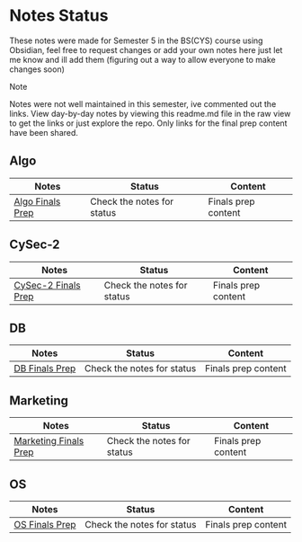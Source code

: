 # Notes Status

These notes were made for Semester 5 in the BS(CYS) course using Obsidian, feel free to request changes or add your own notes here just let me know and ill add them (figuring out a way to allow everyone to make changes soon)

> [!NOTE]
> Notes were not well maintained in this semester, ive commented out the links. View day-by-day notes by viewing this readme.md file in the raw view to get the links or just explore the repo. Only links for the final prep content have been shared.
## Algo
<!--
> [!WARNING]
> Algo might not have a complete QuickNote1 written for it, theres way too much math to type out :')

| Week #      | Date                                                    | Status     | Content                           |
| ----------- | ------------------------------------------------------- | ---------- |:--------------------------------- |
| Week 1      | 21 Aug                                                  | N/A        | Maam Absent                       |
| Week 1      | 23 Aug                                                  | N/A        | Maam Absent                       |
| Week 2      | 28 Aug                                                  | N/A        | Maam Absent                       |
| Week 2      | [30 Aug](Algo/Algo%2030%20August,%202023.md)            | Complete   | Intro to Algo                     |
| Week 3      | [4 Sept](Algo/Algo%204%20September,%202023.md)          | Complete   | Analyzing time complexity in code |
| Week 3      | [6 Sept](Algo/Algo%206%20September,%202023.md)          | Incomplete | Big-O                             |
| Week 4      | 11 Sept                                                 | N/A        | Quiz                              |
| Week 4      | [13 Sept](Algo/Algo%2013%20September,%202023.md)        | Incomplete | Chapter 3 of book                 |
| Week 5      | [18 Sept](Algo/Algo%2018%20September,%202023.md)        | Incomplete |                                   |
| Week 5      | [20 Sept](Algo/Algo%2020%20September,%202023.md)        | Incomplete | Recursion                         |
| Sessional 1 | [25 Sept](Algo/Exam%20Prep/Algo%20Quick%20Notes%201.md) | Incomplete | Prep material for sessional 1     |
| Week 6      | [27 Sept](Algo/Algo%2027%20September,%202023.md)        | Compelete  | Master Method Recurrences         |
| Week 7      | [2 Oct](Algo/Algo%202%20October,%202023.md)             | Incomplete | Recursive Tree                    |
| Week 7      | [4 Oct](Algo/Algo%204%20October,%202023.md)             | Incomplete | Insert Sort & Merge Sort Dry Run Analysis                                  |
| Week 8      | [9 Oct](Algo/Algo%209%20October,%202023.md)             | N/A           |                                   |
| Week 8      | [11 Oct](Algo/Algo%2011%20October,%202023.md)           | N/A           |                                   |
| Week 9      | [16 Oct](Algo/Algo%2016%20October,%202023.md)           | N/A           |                                   |
| Week 9      | [18 Oct](Algo/Algo%2018%20October,%202023.md)           | N/A           |                                   |
| Week 10     | [23 Oct](Algo/Algo%2023%20October,%202023.md)           | N/A           |                                   |
| Week 10     | [25 Oct](Algo/Algo%2025%20October,%202023.md)           | N/A           |                                   |
| Week 11     | [30 Oct](Algo/Algo%2030%20October,%202023.md)           | N/A           |                                   |
| Week 11     | [1 Nov](Algo/Algo%201%20November,%202023.md)            | N/A           |                                   |
-->

| Notes                                                     | Status                     | Content |
| --------------------------------------------------------- | -------------------------- | ------- |
| [Algo Finals Prep](Algo/Exam%20Prep/Algo%20Finals%20Prep.md) | Check the notes for status | Finals prep content        |

## CySec-2
<!--
Notes sponsored by chatGPT ;)

| Week #      | Date                                                          | Status     | Content                                                            |
| ----------- | ------------------------------------------------------------- | ---------- | ------------------------------------------------------------------ |
| Week 1      | [22 Aug](CySec-2/CySec2%2022%20August,%202023.md)             | Complete   | Introduction / Authenticate, Authorize / Audit  + Mirai Case Study |
| Week 1      | [24 Aug](CySec-2/CySec2%2024%20August,%202023.md)             | Refactor   | IS Terminology, 2 Case Studies & APT Overview                      |
| Week 2      | [29 Aug](CySec-2/CySec2%2029%20August,%202023.md)             | Complete   | APT Cyber Killchain and Carbanak Case Study                        |
| Week 2      | [31 Aug](CySec-2/CySec2%2031%20August,%202023.md)             | Complete   | Revising DNS & DHCP & URL                                          |
| Week 3      | [5 Sept](CySec-2/CySec2%205%20September,%202023.md)           | Complete   | Wireshark DNS Lab                                                  |
| Week 3      | [7 Sept](CySec-2/CySec2%207%20September,%202023.md)           | Incomplete | DNS query and weaknesses                                           |
| Week 4      | [12 Sept](CySec-2/CySec2%2012%20September,%202023.md)         | Incomplete | DNS Cache poisoning version 2                                      |
| Week 4      | [14 Sept](CySec-2/CySec2%2014%20September,%202023.md)         | Incomplete | TCP stuff                                                          |
| Week 5      | [19 Sept](CySec-2/CySec2%2019%20September,%202023.md)         | Incomplete | TCP Mitnick Attack + Started CH6                                   |
| Week 5      | 21 Sept                                                       | N/A        | pfSense Lab setup DHCP, DNS, Rules                                 |
| Sessional-1 | [25 Sept](CySec-2/Exam%20Prep/CySec-2%20Quick%20Notes%201.md) | Complete   | Prep material for Sessional 1                                      |
| Week 6      | [28 Sept](CySec-2/CySec2%2028%20September,%202023.md)         | Incomplete | Stateful Packet inspection                                         |
| Week 7      | [3rd Oct](CySec-2/CySec2%203%20October,%202023.md)            | N/A        |                                                                    |
| Week 7      | [5th Oct](CySec-2/CySec2%205%20October,%202023.md)            | N/A        |                                                                    |
| Week 8      | [10th Oct](CySec-2/CySec2%2010%20October,%202023.md)          | N/A        |                                                                    |
| Week 8      | [12th Oct](CySec-2/CySec2%2012%20October,%202023.md)          | N/A        |                                                                    |
| Week 9      | [17th Oct](CySec-2/CySec2%2017%20October,%202023.md)          | N/A        |                                                                    |
| Week 9      | [19th Oct](CySec-2/CySec2%2019%20October,%202023.md)          | Incomplete | Firewall Architecture, Management                                  |
| Week 10     | [24th Oct](CySec-2/CySec2%20124%20October,%202023.md)         | Incomplete |                                                                    |
| Week 10     | [26th Oct](CySec-2/CySec2%2026%20October,%202023.md)          | N/A        |                                                                    |
| Week 11     | [31th Oct](CySec-2/CySec2%2031%20October,%202023.md)          | N/A        |                                                                    |
| Week 11     | [1st Nov](CySec-2/CySec2%201%20November,%202023.md)           | N/A        |                                                                    |
|             | [14th Nov](CySec-2/CySec2%2014%20November,%202023.md)                                                              |            |                                                                    |
-->

| Notes                                                     | Status                     | Content |
| --------------------------------------------------------- | -------------------------- | ------- |
| [CySec-2 Finals Prep](CySec-2/Exam%20Prep/CySec-2%20Finals%20Prep.md) | Check the notes for status | Finals prep content        |

## DB
<!--
| Week #      | Date                                                | Status                        | Content                            |
| ----------- | --------------------------------------------------- | ----------------------------- | ---------------------------------- |
| Week 1      | [22 Aug](DB/DB%2022%20August,%202023.md)            | Complete                      | Introduction & Evolution of a DMBS |
| Week 1      | [24 Aug](DB/DB%2024%20August,%202023.md)            | Refactor (Need to use Slides) | Data Modelling                     |
| Week 2      | [29 Aug](DB/DB%2029%20August,%202023.md)            | Incomplete                    | Data Modelling PT2                 |
| Week 2      | 31 Aug                                              | N/A                           | Class Cancelled                    |
| Week 3      | [5 Sept](DB/DB%205%20September,%202023.md)          | Incomplete                    | Some more DB stuff                 |
| Week 3      | [7 Sept](DB/DB%207%20September,%202023.md)          | Incomplete                    | idk man                            |
| Week 4      | [12 Sept](DB/DB%2012%20September,%202023.md)        | Complete                      | idk man pt2                        |
| Week 4      | [14 Sept](DB/DB%2014%20September,%202023.md)        | Incomplete                    | Relations in notation form         |
| Week 5      | [19 Sept](DB/DB%2019%20September,%202023.md)        | Incomplete                    |                                    |
| Week 5      | [21 Sept](DB/DB%2021%20September,%202023.md)        |                               |                                    |
| Sessional-1 | [25 Sept](DB/Exam%20Prep/DB%20Quick%20Notes%201.md) | N/A                           | Prep material for sessional 1      |
| Week 6      | [28 Sept](DB/DB%2028%20September,%202023.md)        | Incomplete                    | SQL                                |
| Week 7      | [3rd Oct](DB/DB%203%20October,%202023.md)           | Incomplete                    |                                    |
| Week 7      | [5th Oct](DB/DB%205%20October,%202023.md)           | N/A                           |                                    |
| Week 8      | [10th Oct](DB/DB%2010%20October,%202023.md)         | N/A                           |                                    |
| Week 8      | [12th Oct](DB/DB%2012%20October,%202023.md)         | N/A                           |                                    |
| Week 9      | [17th Oct](DB/DB%2017%20October,%202023.md)         | Incomplete                    |                                    |
| Week 9      | [19th Oct](DB/DB%2019%20October,%202023.md)         | N/A                           |                                    |
| Week 10     | [24th Oct](DB/DB%20124%20October,%202023.md)        | N/A                           |                                    |
| Week 10     | [26th Oct](DB/DB%2026%20October,%202023.md)         | N/A                           |                                    |
| Week 11     | [31th Oct](DB/DB%2031%20October,%202023.md)         | N/A                           |                                    |
| Week 11     | [1st Nov](DB/DB%201%20November,%202023.md)          | N/A                           |                                    |
-->

| Notes                                                     | Status                     | Content |
| --------------------------------------------------------- | -------------------------- | ------- |
| [DB Finals Prep](DB/Exam%20Prep/DB%20Finals%20Prep.md) | Check the notes for status | Finals prep content        |

## Marketing
<!--

| Week #      | Date                                                              | Status   | Content                       |
| ----------- | ----------------------------------------------------------------- | -------- | ----------------------------- |
| Week 1      | 22 Aug                                                            | N/A      | Sir Absent                    |
| Week 1      | 24 Aug                                                            | N/A      | Sir Absent                    |
| Week 2      | 29 Aug                                                            | N/A      | Sir Absent                    |
| Week 2      | [31 Aug](Marketing/Marketing%2031%20August,%202023.md)            | Complete | Introductory                  |
| Week 3      | 5 Sept                                                            | N/A      | Maam Absent                   |
| Week 3      | [7 Sept](Marketing/Marketing%207%20September,%202023.md)          | Complete | Social Media Marketing        |
| Week 4      | 12 Sept                                                           | N/A      | Presentations                 |
| Week 4      | [13 Sept](Marketing/Marketing%2013%20September,%202023.md)        | Complete | Content Marketing             |
| Week 5      | [19 Sept](Marketing/Marketing%2019%20September,%202023.md)        | Complete | Websites                      |
| Week 5      | [20 Sept](Marketing/Marketing%2021%20September,%202023.md)        | Complete | Blogging                      |
| Sessional-1 | [23 Sept](Marketing/Exam%20Prep/Marketing%20Quick%20Notes%201.md) | Complete | Prep material for sessional 1 |
| Week 6      | [27 Sept](Marketing/Marketing%2027%20September,%202023.md)        | N/A      | Was absent                    |
| Week 7      | [3 Oct](Marketing/Marketing%203%20October,%202023.md)             | N/A      |                               |
| Week 7      | [4 Oct](Marketing/Marketing%204%20October,%202023.md)             | N/A      |                               |
| Week 8      | [10 Oct](Marketing/Marketing%2010%20October,%202023.md)           | N/A      |                               |
| Week 8      | [11 Oct](Marketing/Marketing%2011%20October,%202023.md)           | N/A      |                               |
| Week 9      | [17 Oct](Marketing/Marketing%2017%20October,%202023.md)           | N/A      |                               |
| Week 9      | [18 Oct](Marketing/Marketing%2018%20October,%202023.md)           | N/A      |                               |
| Week 10     | [24 Oct](Marketing/Marketing%2024%20October,%202023.md)           | N/A      |                               |
| Week 10     | [25 Oct](Marketing/Marketing%2025%20October,%202023.md)           | N/A      |                               |
| Week 11     | [31 Oct](Marketing/Marketing%2031%20October,%202023.md)           | N/A      |                               |
| Week 11     | [1 Nov](Marketing/Marketing%201%20November,%202023.md)            | N/A      |                               |
-->

| Notes                                                     | Status                     | Content |
| --------------------------------------------------------- | -------------------------- | ------- |
| [Marketing Finals Prep](Marketing/Exam%20Prep/Marketing%20Finals%20Prep.md) | Check the notes for status | Finals prep content        |

## OS
<!--
| Week #      | Date                                                   | Status      | Content                                                |
| ----------- | ------------------------------------------------------ | ----------- | ------------------------------------------------------ |
| Week 1      | [22 Aug](OS/OS%2022%20August,%202023.md)               | Complete    | Intro, FDE Cycle, OpCodes/OpRands, Interrupts          |
| Week 1      | [24 Aug](OS/OS%2024%20August,%202023.md)               | Complete    | Review Questions Chapter #1                            |
| Week 2      | [29 Aug](OS/OS%2029%20August,%202023.md)               | Complete    | I/O technique, SMP + MCC, Chapter 2: Operating System  |
| Week 2      | [31 Aug](OS/OS%2031%20August,%202023.md)               | Refactor    | Chapter 2 completed till 2.3                           |
| Week 3      | [5 Sept](OS/OS%205%20September,%202023.md)             | Incomplete  | Continuing Chapter 2 + A whole lot of stuff to fill in |
| Week 3      | [7 Sept](OS/OS%207%20September,%202023.md)             | Incomplete  | Wrapping up Chapter 2 + Did till chapter 3.2           |
| Week 4      | [12 Sept](OS/OS%2012%20September,%202023.md)           | Incomplete  | 3.3 and onwards                                        |
| Week 4      | [14 Sept](OS/OS%2014%20September,%202023.md)           | Incomplete  | UNIX SVR4                                              |
| Week 5      | [19 Sept](OS/OS%2019%20September,%202023.md)           | Incomplete  | Scheduling routines                                    |
| Week 5      | [21 Sept](OS/OS%2021%20September,%202023.md)           | Incomplete  | Last lec cont. + Feedback                              |
| Sessional-1 | [25 Sept](OS/Exam%20Prep/OS%20Quick%20Notes%201.md)    | In progress | Prep material for sessional 1                          |
| Week 6      | [28 Sept](OS/OS%2028%20September,%202023.md)           | Complete    | Fair Share Scheduling & UNIX Scheduler                 |
| Week 7      | [3rd Oct](OS/OS%203%20October,%202023.md)              | Incomplete  | Chapter 4 Threads                                      |
| Week 7      | [5th Oct](OS/OS%205%20October,%202023.md)              | Incomplete  | ULT and KLT                                            |
| Week 8      | [10th Oct](OS/OS%2010%20October,%202023.md)            | N/A         |                                                        |
| Week 8      | [12th Oct](OS/OS%2012%20October,%202023.md)            | N/A         |                                                        |
| Week 9      | [17th Oct](OS/OS%2017%20October,%202023.md)            | N/A         |                                                        |
| Week 9      | [19th Oct](OS/OS%2019%20October,%202023.md)            | N/A         |                                                        |
| Week 10     | [24th Oct](OS/OS%2024%20October,%202023.md)            | Incomplete  |                                                        |
| Week 10     | [26th Oct](OS/OS%2026%20October,%202023.md)            | N/A         |                                                        |
| Week 11     | [31th Oct](OS/OS%2031%20October,%202023.md)            | N/A         |                                                        |
| Week 11     | [1st Nov](OS/OS%201%20November,%202023.md)             | N/A         |                                                        |
| Sessional-2 | [OS-QuickNotes2](OS/OS%20Quick%20Notes%202,%202023.md)      |             |                                                        |
-->

| Notes                                                     | Status                     | Content |
| --------------------------------------------------------- | -------------------------- | ------- |
| [OS Finals Prep](OS/Exam%20Prep/OS%20Finals%20Prep.md) | Check the notes for status | Finals prep content        |
